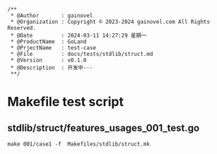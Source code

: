 ```text
/**
 * @Author       : gainovel
 * @Organization : Copyright © 2023-2024 gainovel.com All Rights Reserved.
 * @Date         : 2024-03-11 14:27:29 星期一
 * @ProductName  : GoLand
 * @PrjectName   : test-case
 * @File         : docs/tests/stdlib/struct.md
 * @Version      : v0.1.0
 * @Description  : 开发中···
 **/
```

# Makefile test script

## stdlib/struct/features_usages_001_test.go


```shell
make 001/case1 -f  Makefiles/stdlib/struct.mk
```
